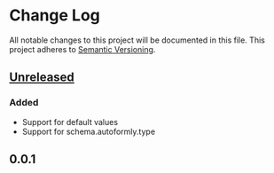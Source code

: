 # Change Log
All notable changes to this project will be documented in this file.
This project adheres to [Semantic Versioning](http://semver.org/).

## [Unreleased]
### Added
- Support for default values
- Support for schema.autoformly.type

## 0.0.1

[Unreleased]: https://github.com/wieldo/meteor-autoformly/compare/v0.0.1...HEAD